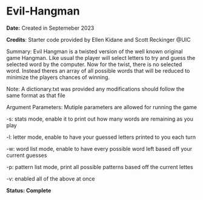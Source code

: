 # Evil-Hangman
**Date:** Created in Septemeber 2023

**Credits**: Starter code provided by Ellen Kidane and Scott Reckinger @UIC

Summary: Evil Hangman is a twisted version of the well known original game Hangman. Like usual the player will select letters to try and guess the selected word by the computer. Now for the twist, there is no selected word. Instead theres an array of all possible words that will be reduced to minimize the players chances of winning.

Note: A dictionary.txt was provided any modifications should follow the same format as that file

Argument Parameters: Mutiple parameters are allowed for running the game

-s: stats mode, enable it to print out how many words are remaining as you play

-l: letter mode, enable to have your guessed letters printed to you each turn

-w: word list mode, enable to have every possible word left based off your current guesses

-p: pattern list mode, print all possible patterns based off the current lettes

-v: enabled all of the above at once

**Status: Complete**
